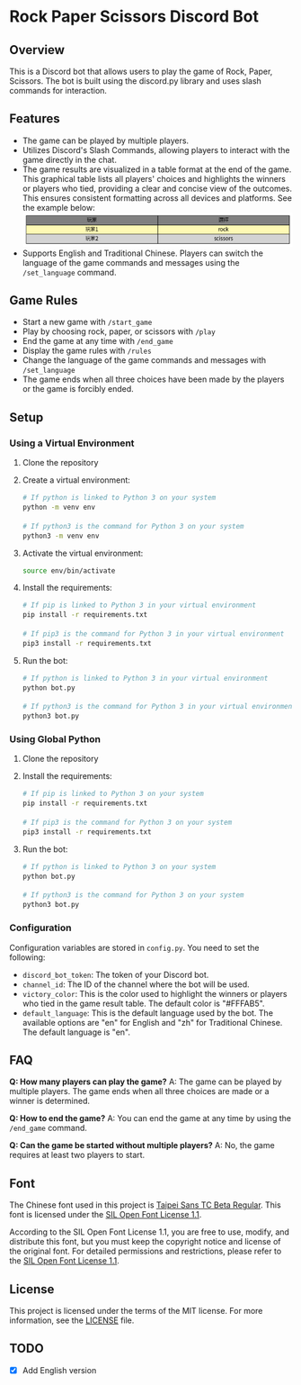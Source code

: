 # Rock Paper Scissors Discord Bot

## Overview

This is a Discord bot that allows users to play the game of Rock, Paper, Scissors. The bot is built using the discord.py library and uses slash commands for interaction.

## Features

- The game can be played by multiple players.
- Utilizes Discord's Slash Commands, allowing players to interact with the game directly in the chat.
- The game results are visualized in a table format at the end of the game. This graphical table lists all players' choices and highlights the winners or players who tied, providing a clear and concise view of the outcomes. This ensures consistent formatting across all devices and platforms. See the example below:
![Game Result Table Example](./assets/table.png)
- Supports English and Traditional Chinese. Players can switch the language of the game commands and messages using the `/set_language` command.

## Game Rules

- Start a new game with `/start_game`
- Play by choosing rock, paper, or scissors with `/play`
- End the game at any time with `/end_game`
- Display the game rules with `/rules`
- Change the language of the game commands and messages with `/set_language`
- The game ends when all three choices have been made by the players or the game is forcibly ended.

## Setup

### Using a Virtual Environment

1. Clone the repository
2. Create a virtual environment:

    ```bash
    # If python is linked to Python 3 on your system
    python -m venv env

    # If python3 is the command for Python 3 on your system
    python3 -m venv env
    ```

3. Activate the virtual environment:

    ```bash
    source env/bin/activate
    ```

4. Install the requirements:

    ```bash
    # If pip is linked to Python 3 in your virtual environment
    pip install -r requirements.txt

    # If pip3 is the command for Python 3 in your virtual environment
    pip3 install -r requirements.txt
    ```

5. Run the bot:

    ```bash
    # If python is linked to Python 3 in your virtual environment
    python bot.py

    # If python3 is the command for Python 3 in your virtual environment
    python3 bot.py
    ```

### Using Global Python

1. Clone the repository
2. Install the requirements:

    ```bash
    # If pip is linked to Python 3 on your system
    pip install -r requirements.txt

    # If pip3 is the command for Python 3 on your system
    pip3 install -r requirements.txt
    ```

3. Run the bot:

    ```bash
    # If python is linked to Python 3 on your system
    python bot.py

    # If python3 is the command for Python 3 on your system
    python3 bot.py
    ```

### Configuration

Configuration variables are stored in `config.py`. You need to set the following:

- `discord_bot_token`: The token of your Discord bot.
- `channel_id`: The ID of the channel where the bot will be used.
- `victory_color`: This is the color used to highlight the winners or players who tied in the game result table. The default color is "#FFFAB5".
- `default_language`: This is the default language used by the bot. The available options are "en" for English and "zh" for Traditional Chinese. The default language is "en".

## FAQ

**Q: How many players can play the game?**
A: The game can be played by multiple players. The game ends when all three choices are made or a winner is determined.

**Q: How to end the game?**
A: You can end the game at any time by using the `/end_game` command.

**Q: Can the game be started without multiple players?**
A: No, the game requires at least two players to start.

## Font

The Chinese font used in this project is [Taipei Sans TC Beta Regular](https://sites.google.com/view/jtfoundry). This font is licensed under the [SIL Open Font License 1.1](https://opensource.org/license/OFL-1.1).

According to the SIL Open Font License 1.1, you are free to use, modify, and distribute this font, but you must keep the copyright notice and license of the original font. For detailed permissions and restrictions, please refer to the [SIL Open Font License 1.1](https://opensource.org/license/OFL-1.1).

## License

This project is licensed under the terms of the MIT license. For more information, see the [LICENSE](./LICENSE) file.

## TODO

- [x] Add English version
